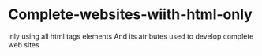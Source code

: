 # Complete-websites-wiith-html-only
inly using all html tags elements And its atributes  used to develop complete web sites
